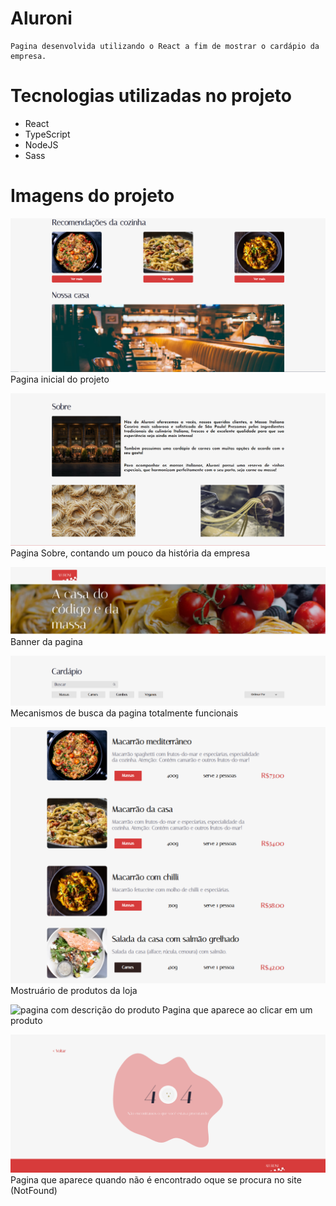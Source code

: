 # Aluroni

```
Pagina desenvolvida utilizando o React a fim de mostrar o cardápio da empresa.
```

# Tecnologias utilizadas no projeto
* React
* TypeScript
* NodeJS
* Sass

# Imagens do projeto

![imagem da pagina inicial](./public/GitHub/Pagina%20inicial.png)
Pagina inicial do projeto

![imagem da pagina sobre](./public/GitHub/Pagina%20sobre.png)
Pagina Sobre, contando um pouco da história da empresa

![imagem do banner principal do projeto](./public/GitHub/Header%20da%20pagina.png)
Banner da pagina

![mecanismos de busca da pagina](./public/GitHub/mecanismos%20de%20busca.png)
Mecanismos de busca da pagina totalmente funcionais

![produtos a mostra na pagina](./public/GitHub/Produtos%20da%20loja.png)
Mostruário de produtos da loja

![pagina com descrição do produto](./public/GitHub/Descriçao%20do%20produto.png)
Pagina que aparece ao clicar em um produto

![pagina NotFound do projeto](./public/GitHub/Pagina%20NotFound.png)
Pagina que aparece quando não é encontrado oque se procura no site (NotFound)